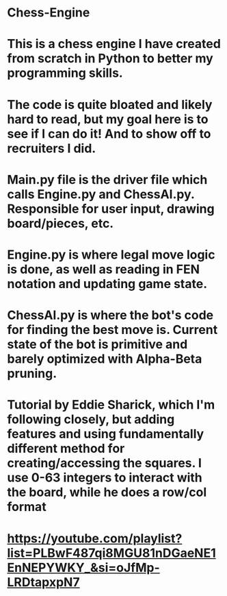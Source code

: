 # Chess-Engine

# This is a chess engine I have created from scratch in Python to better my programming skills.
# The code is quite bloated and likely hard to read, but my goal here is to see if I can do it! And to show off to recruiters I did.

# Main.py file is the driver file which calls Engine.py and ChessAI.py. Responsible for user input, drawing board/pieces, etc.
# Engine.py is where legal move logic is done, as well as reading in FEN notation and updating game state.
# ChessAI.py is where the bot's code for finding the best move is. Current state of the bot is primitive and barely optimized with Alpha-Beta pruning.

# Tutorial by Eddie Sharick, which I'm following closely, but adding features and using fundamentally different method for creating/accessing the squares. I use 0-63 integers to interact with the board, while he does a row/col format
# https://youtube.com/playlist?list=PLBwF487qi8MGU81nDGaeNE1EnNEPYWKY_&si=oJfMp-LRDtapxpN7
